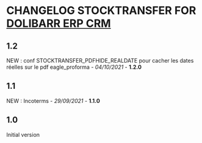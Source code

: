 # CHANGELOG STOCKTRANSFER FOR [DOLIBARR ERP CRM](https://www.dolibarr.org)

## 1.2
NEW : conf STOCKTRANSFER_PDFHIDE_REALDATE pour cacher les dates réelles sur le pdf eagle_proforma - *04/10/2021* - **1.2.0**

## 1.1
NEW : Incoterms - *29/09/2021* - **1.1.0**

## 1.0

Initial version
